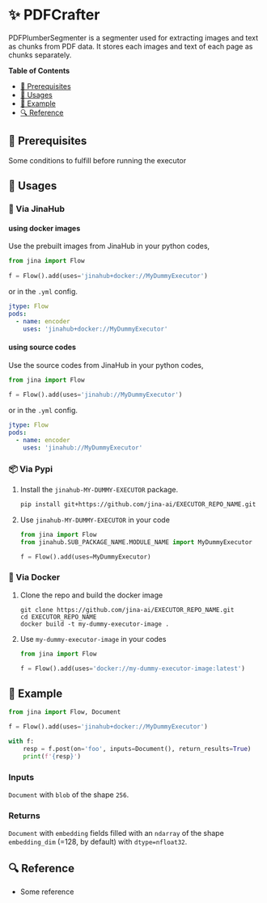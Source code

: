 # ✨ PDFCrafter

PDFPlumberSegmenter is a segmenter used for extracting images and text as chunks from PDF data. It stores each images and text of each page as chunks separately.


<!-- START doctoc generated TOC please keep comment here to allow auto update -->
<!-- DON'T EDIT THIS SECTION, INSTEAD RE-RUN doctoc TO UPDATE -->
**Table of Contents**

- [🌱 Prerequisites](#-prerequisites)
- [🚀 Usages](#-usages)
- [🎉️ Example](#%EF%B8%8F-example)
- [🔍️ Reference](#%EF%B8%8F-reference)

<!-- END doctoc generated TOC please keep comment here to allow auto update -->

## 🌱 Prerequisites

Some conditions to fulfill before running the executor

## 🚀 Usages

### 🚚 Via JinaHub

#### using docker images
Use the prebuilt images from JinaHub in your python codes, 

```python
from jina import Flow
	
f = Flow().add(uses='jinahub+docker://MyDummyExecutor')
```

or in the `.yml` config.
	
```yaml
jtype: Flow
pods:
  - name: encoder
    uses: 'jinahub+docker://MyDummyExecutor'
```

#### using source codes
Use the source codes from JinaHub in your python codes,

```python
from jina import Flow
	
f = Flow().add(uses='jinahub://MyDummyExecutor')
```

or in the `.yml` config.

```yaml
jtype: Flow
pods:
  - name: encoder
    uses: 'jinahub://MyDummyExecutor'
```


### 📦️ Via Pypi

1. Install the `jinahub-MY-DUMMY-EXECUTOR` package.

	```bash
	pip install git+https://github.com/jina-ai/EXECUTOR_REPO_NAME.git
	```

1. Use `jinahub-MY-DUMMY-EXECUTOR` in your code

	```python
	from jina import Flow
	from jinahub.SUB_PACKAGE_NAME.MODULE_NAME import MyDummyExecutor
	
	f = Flow().add(uses=MyDummyExecutor)
	```


### 🐳 Via Docker

1. Clone the repo and build the docker image

	```shell
	git clone https://github.com/jina-ai/EXECUTOR_REPO_NAME.git
	cd EXECUTOR_REPO_NAME
	docker build -t my-dummy-executor-image .
	```

1. Use `my-dummy-executor-image` in your codes

	```python
	from jina import Flow
	
	f = Flow().add(uses='docker://my-dummy-executor-image:latest')
	```
	

## 🎉️ Example 


```python
from jina import Flow, Document

f = Flow().add(uses='jinahub+docker://MyDummyExecutor')

with f:
    resp = f.post(on='foo', inputs=Document(), return_results=True)
	print(f'{resp}')
```

### Inputs 

`Document` with `blob` of the shape `256`.

### Returns

`Document` with `embedding` fields filled with an `ndarray` of the shape `embedding_dim` (=128, by default) with `dtype=nfloat32`.


## 🔍️ Reference
- Some reference

